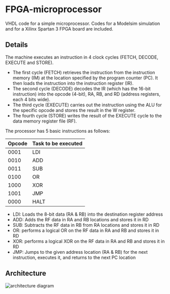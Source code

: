 FPGA-microprocessor
===================

VHDL code for a simple microprocessor. Codes for a Modelsim simulation and for a Xilinx Spartan 3 FPGA board are included.


Details
-------------------

The machine executes an instruction in 4 clock cycles (FETCH, DECODE, EXECUTE and STORE).
- The first cycle (FETCH) retrieves the instruction from the instruction memory (IM) at the location specified by the program counter (PC). It then loads the instruction into the instruction register (IR).
- The second cycle (DECODE) decodes the IR (which has the 16-bit instruction) into the opcode (4-bit), RA, RB, and RD (address registers, each 4 bits wide).
- The third cycle (EXECUTE) carries out the instruction using the ALU for the specific opcode and stores the result in the W register.
- The fourth cycle (STORE) writes the result of the EXECUTE cycle to the data memory register file (RF).

The processor has 5 basic instructions as follows:

| Opcode | Task to be executed |
| ---- | ---- |
| 0001 | LDI |
| 0010 | ADD |
| 0011 | SUB |
| 0100 | OR |
| 1000 | XOR |
| 1001 | JMP |
| 0000 | HALT |

- LDI: Loads the 8-bit data (RA & RB) into the destination register address
- ADD: Adds the RF data in RA and RB locations and stores it in RD
- SUB: Subtracts the RF data in RB from RA locations and stores it in RD
- OR: performs a logical OR on the RF data in RA and RB and stores it in RD
- XOR: performs a logical XOR on the RF data in RA and RB and stores it in RD
- JMP: Jumps to the given address location (RA & RB) for the next instruction, executes it, and returns to the next PC location

Architecture
-------------------

![architecture diagram](https://raw.github.com/ajaykarpur/FPGA-microprocessor/master/architecture.jpg)
